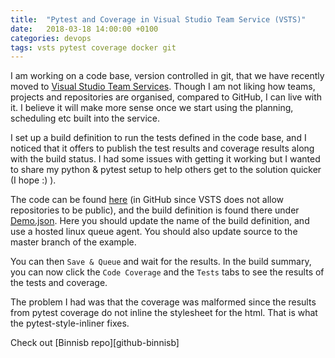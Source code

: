 ```yaml
---
title:  "Pytest and Coverage in Visual Studio Team Service (VSTS)"
date:   2018-03-18 14:00:00 +0100
categories: devops
tags: vsts pytest coverage docker git
---
```


I am working on a code base, version controlled in git, that we have recently moved to [Visual Studio Team Services][vsts]. Though I am not liking how teams, projects and repositories are organised, compared to GitHub, I can live with it. I believe it will make more sense once we start using the planning, scheduling etc built into the service.

I set up a build definition to run the tests defined in the code base, and I noticed that it offers to publish the test results and coverage results along with the build status. I had some issues with getting it working but I wanted to share my python & pytest setup to help others get to the solution quicker (I hope :) ).

The code can be found [here][github-repo] (in GitHub since VSTS does not allow repositories to be public), and the build definition is found there under [Demo.json][demo_json]. Here you should update the name of the build definition, and use a hosted linux queue agent. You should also update source to the master branch of the example.

You can then `Save & Queue` and wait for the results. In the build summary, you can now click the `Code Coverage` and the `Tests` tabs to see the results of the tests and coverage.

The problem I had was that the coverage was malformed since the results from pytest coverage do not inline the stylesheet for the html. That is what the pytest-style-inliner fixes.


Check out [Binnisb repo][github-binnisb]

[vsts]:   https://www.visualstudio.com/team-services/
[github-repo]:  https://github.com/binnisb/pytest-vsts-demo.git
[demo_json]: https://raw.githubusercontent.com/binnisb/pytest-vsts-demo/master/Demo.json
